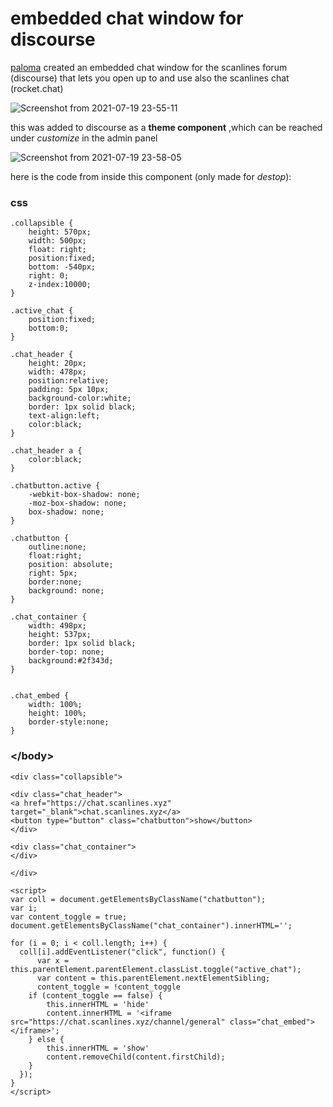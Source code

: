 # embedded chat window for discourse

[paloma](https://github.com/doubleobelisk) created an embedded chat window for the scanlines forum (discourse) that lets you open up to and use also the scanlines chat (rocket.chat) 

![Screenshot from 2021-07-19 23-55-11](https://user-images.githubusercontent.com/12017938/126156331-f4af8361-5832-4ae4-992b-d88bd9db7c48.png)

this was added to discourse as a __theme component__ ,which can be reached under _customize_ in the admin panel

![Screenshot from 2021-07-19 23-58-05](https://user-images.githubusercontent.com/12017938/126156584-7637b134-1a2a-433d-8de5-5226a155dc6c.png)

here is the code from inside this component (only made for _destop_):

### css

```
.collapsible {
    height: 570px;
    width: 500px;
    float: right;
    position:fixed;
    bottom: -540px;
    right: 0;
    z-index:10000;
}

.active_chat {
    position:fixed;
    bottom:0;
}

.chat_header {
    height: 20px;
    width: 478px;
    position:relative;
    padding: 5px 10px;
    background-color:white;
    border: 1px solid black;
    text-align:left;
    color:black;
}

.chat_header a {
    color:black;
}

.chatbutton.active {
    -webkit-box-shadow: none;
	-moz-box-shadow: none;
	box-shadow: none;
}

.chatbutton {
    outline:none;
    float:right;
    position: absolute;
    right: 5px;
    border:none;
    background: none;
}

.chat_container {
    width: 498px;
    height: 537px;
    border: 1px solid black;
    border-top: none;
    background:#2f343d;
}


.chat_embed {
    width: 100%;
    height: 100%;
    border-style:none;
}

```

### \</body>

```
<div class="collapsible">

<div class="chat_header">
<a href="https://chat.scanlines.xyz" target="_blank">chat.scanlines.xyz</a>
<button type="button" class="chatbutton">show</button>
</div>

<div class="chat_container">
</div>

</div>

<script>
var coll = document.getElementsByClassName("chatbutton");
var i;
var content_toggle = true;
document.getElementsByClassName("chat_container").innerHTML='';

for (i = 0; i < coll.length; i++) {
  coll[i].addEventListener("click", function() {
      var x = this.parentElement.parentElement.classList.toggle("active_chat");
      var content = this.parentElement.nextElementSibling;
      content_toggle = !content_toggle
    if (content_toggle == false) {
        this.innerHTML = 'hide'
        content.innerHTML = '<iframe src="https://chat.scanlines.xyz/channel/general" class="chat_embed"></iframe>';
    } else {
        this.innerHTML = 'show'
        content.removeChild(content.firstChild);
    }
  });
}
</script>
```
